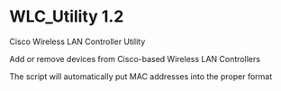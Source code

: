 # WLC_Utility 1.2
Cisco Wireless LAN Controller Utility

Add or remove devices from Cisco-based Wireless LAN Controllers

The script will automatically put MAC addresses into the proper format
